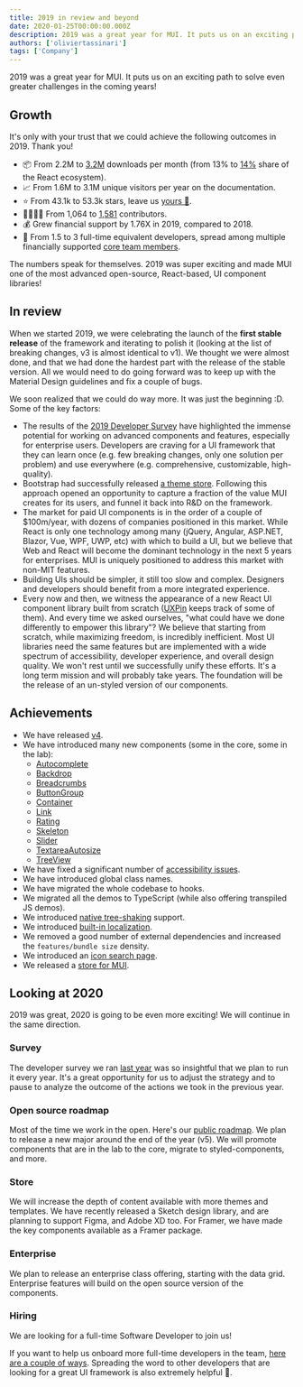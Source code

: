 ```yaml
---
title: 2019 in review and beyond
date: 2020-01-25T00:00:00.000Z
description: 2019 was a great year for MUI. It puts us on an exciting path to solve even greater challenges in the coming years!
authors: ['oliviertassinari']
tags: ['Company']
---
```


2019 was a great year for MUI.
It puts us on an exciting path to solve even greater challenges in the coming years!

## Growth

It's only with your trust that we could achieve the following outcomes in 2019. Thank you!

- 📦 From 2.2M to [3.2M](https://npm-stat.com/charts.html?package=%40material-ui%2Fcore&from=2018-11-30&to=2019-12-31) downloads per month (from 13% to [14%](https://docs.google.com/spreadsheets/d/1l5j3Xjtvm9XZtmb4ulLiWElQaXSlZlyCWT5ONrQMpBo/edit?usp=sharing) share of the React ecosystem).
- 📈 From 1.6M to 3.1M unique visitors per year on the documentation.
- ⭐️ From 43.1k to 53.3k stars, leave us [yours 🌟](https://github.com/mui/material-ui).
- 👨‍👩‍👧‍👦 From 1,064 to [1,581](https://github.com/mui/material-ui/graphs/contributors) contributors.
- 💰 Grew financial support by 1.76X in 2019, compared to 2018.
- 🏢 From 1.5 to 3 full-time equivalent developers, spread among multiple financially supported [core team members](/about/).

The numbers speak for themselves. 2019 was super exciting and made MUI one of the most advanced open-source, React-based, UI component libraries!

## In review

When we started 2019, we were celebrating the launch of the **first stable release** of the framework and iterating to polish it (looking at the list of breaking changes, v3 is almost identical to v1).
We thought we were almost done, and that we had done the hardest part with the release of the stable version. All we would need to do going forward was to keep up with the Material Design guidelines and fix a couple of bugs.

We soon realized that we could do way more. It was just the beginning :D.
Some of the key factors:

- The results of the [2019 Developer Survey](https://mui.com/blog/2019-developer-survey-results/) have highlighted the immense potential for working on advanced components and features, especially for enterprise users.
  Developers are craving for a UI framework that they can learn once (e.g. few breaking changes, only one solution per problem) and use everywhere (e.g. comprehensive, customizable, high-quality).
- Bootstrap had successfully released [a theme store](https://themes.getbootstrap.com/).
  Following this approach opened an opportunity to capture a fraction of the value MUI creates for its users, and funnel it back into R&D on the framework.
- The market for paid UI components is in the order of a couple of \$100m/year,
  with dozens of companies positioned in this market.
  While React is only one technology among many (jQuery, Angular, ASP.NET, Blazor, Vue, WPF, UWP, etc) with which to build a UI, but we believe that Web and React will become the dominant technology in the next 5 years for enterprises. MUI is uniquely positioned to address this market with non-MIT features.
- Building UIs should be simpler, it still too slow and complex.
  Designers and developers should benefit from a more integrated experience.
- Every now and then, we witness the appearance of a new React UI component library built from scratch ([UXPin](https://adele.uxpin.com/) keeps track of some of them).
  And every time we asked ourselves, "what could have we done differently to empower this library"?
  We believe that starting from scratch, while maximizing freedom, is incredibly inefficient.
  Most UI libraries need the same features but are implemented with a wide spectrum of accessibility, developer experience, and overall design quality.
  We won't rest until we successfully unify these efforts. It's a long term mission and will probably take years. The foundation will be the release of an un-styled version of our components.

## Achievements

- We have released [v4](/blog/material-ui-v4-is-out/).
- We have introduced many new components (some in the core, some in the lab):
  - [Autocomplete](/material-ui/react-autocomplete/)
  - [Backdrop](/material-ui/react-backdrop/)
  - [Breadcrumbs](/material-ui/react-breadcrumbs/)
  - [ButtonGroup](/material-ui/react-button-group/)
  - [Container](/material-ui/react-container/)
  - [Link](/material-ui/react-link/)
  - [Rating](/material-ui/react-rating/)
  - [Skeleton](/material-ui/react-skeleton/)
  - [Slider](/material-ui/react-slider/)
  - [TextareaAutosize](/material-ui/react-textarea-autosize/)
  - [TreeView](/material-ui/react-tree-view/)
- We have fixed a significant number of [accessibility issues](https://github.com/mui/material-ui/issues?q=is%3Aissue+label%3Aaccessibility+is%3Aclosed).
- We have introduced global class names.
- We have migrated the whole codebase to hooks.
- We migrated all the demos to TypeScript (while also offering transpiled JS demos).
- We introduced [native tree-shaking](/material-ui/guides/minimizing-bundle-size/) support.
- We introduced [built-in localization](/material-ui/guides/localization/).
- We removed a good number of external dependencies and increased the `features/bundle size` density.
- We introduced an [icon search page](/material-ui/material-icons/).
- We released a [store for MUI](https://mui.com/store/).

## Looking at 2020

2019 was great, 2020 is going to be even more exciting!
We will continue in the same direction.

### Survey

The developer survey we ran [last year](/blog/2019-developer-survey-results/) was so insightful that we plan to run it every year.
It's a great opportunity for us to adjust the strategy and to pause to analyze the outcome of the actions we took in the previous year.

### Open source roadmap

Most of the time we work in the open. Here's our [public roadmap](/material-ui/discover-more/roadmap/).
We plan to release a new major around the end of the year (v5).
We will promote components that are in the lab to the core, migrate to styled-components, and more.

### Store

We will increase the depth of content available with more themes and templates.
We have recently released a Sketch design library, and are planning to support Figma, and Adobe XD too.
For Framer, we have made the key components available as a Framer package.

### Enterprise

We plan to release an enterprise class offering, starting with the data grid.
Enterprise features will build on the open source version of the components.

### Hiring

We are looking for a full-time Software Developer to join us!

If you want to help us onboard more full-time developers in the team, [here are a couple of ways](/material-ui/getting-started/faq/#mui-is-awesome-how-can-i-support-the-project).
Spreading the word to other developers that are looking for a great UI framework is also extremely helpful 🙌.
